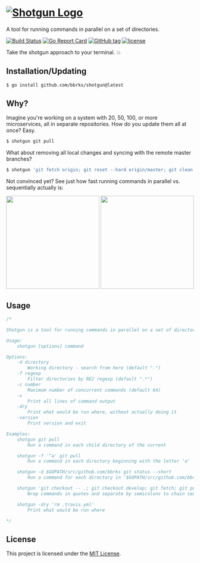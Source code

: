 # [![Shotgun Logo](https://cdn.rawgit.com/bbrks/shotgun/master/logo.svg)](https://github.com/bbrks/shotgun)

A tool for running commands in parallel on a set of directories.

[![Build Status](https://travis-ci.org/bbrks/shotgun.svg)](https://travis-ci.org/bbrks/shotgun)
[![Go Report Card](https://goreportcard.com/badge/github.com/bbrks/shotgun)](https://goreportcard.com/report/github.com/bbrks/shotgun)
[![GitHub tag](https://img.shields.io/github/tag/bbrks/shotgun.svg)](https://github.com/bbrks/shotgun/releases)
[![license](https://img.shields.io/github/license/bbrks/shotgun.svg)](https://github.com/bbrks/shotgun/blob/master/LICENSE)

Take the shotgun approach to your terminal. :boom:

## Installation/Updating

```sh
$ go install github.com/bbrks/shotgun@latest
```

## Why?

Imagine you're working on a system with 20, 50, 100, or more microservices, all in separate repositories.
How do you update them all at once? Easy.

```sh
$ shotgun git pull
```

What about removing all local changes and syncing with the remote master branches?

```sh
$ shotgun 'git fetch origin; git reset --hard origin/master; git clean -f'
```

Not convinced yet? See just how fast running commands in parallel vs. sequentially actually is:

<a href="https://asciinema.org/a/d3kj4vdi47orpl5tleqn0c9rx" target="_blank"><img src="http://i.imgur.com/7xqA67x.gif" width="250px"/></a>
<a href="https://asciinema.org/a/b0d16ry57hsn1vfmq2ez7u1an" target="_blank"><img src="http://i.imgur.com/e9T6YY0.gif" width="250px"/></a>

## Usage

[embedmd]:# (doc.go /\/\*/ /\*\//)
```go
/*

Shotgun is a tool for running commands in parallel on a set of directories.

Usage:
	shotgun [options] command

Options:
	-d directory
		Working directory - search from here (default ".")
	-f regexp
		Filter directories by RE2 regexp (default ".*")
	-c number
		Maximum number of concurrent commands (default 64)
	-v
		Print all lines of command output
	-dry
		Print what would be run where, without actually doing it
	-version
		Print version and exit

Examples:
	shotgun git pull
		Run a command in each child directory of the current

	shotgun -f '^a' git pull
		Run a command in each directory beginning with the letter 'a'

	shotgun -d $GOPATH/src/github.com/bbrks git status --short
		Run a command for each directory in '$GOPATH/src/github.com/bbrks'

	shotgun 'git checkout -- .; git checkout develop; git fetch; git pull'
		Wrap commands in quotes and separate by semicolons to chain sequentially

	shotgun -dry 'rm .travis.yml'
		Print what would be run where

*/
```

## License
This project is licensed under the [MIT License](LICENSE).
